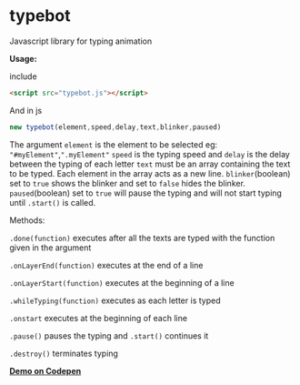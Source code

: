 # typebot
Javascript library for typing animation 

**Usage:**

include 
```html
<script src="typebot.js"></script>
```

And in js

```javascript
new typebot(element,speed,delay,text,blinker,paused)
```

The argument `element` is the element to be selected eg: `"#myElement"`,`".myElement"`
`speed` is the typing speed and `delay` is the delay between the typing of each letter 
`text` must be an array containing the text to be typed. Each element in the array acts as a new line.
`blinker`(boolean) set to `true` shows the blinker and set to `false` hides the blinker.
`paused`(boolean) set to `true` will pause the typing and will not start typing until `.start()` is called.

Methods:

`.done(function)` executes after all the texts are typed with the function given in the argument

`.onLayerEnd(function)` executes at the end of a line

`.onLayerStart(function)` executes at the beginning of a line

`.whileTyping(function)` executes as each letter is typed

`.onstart` executes at the beginning of each line

`.pause()` pauses the typing and `.start()` continues it

`.destroy()` terminates typing

**[Demo on Codepen](http://codepen.io/akshay-7/pen/Wxrgrw)**










